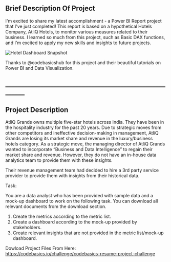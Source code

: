 ## Brief Description Of Project
I'm excited to share my latest accomplishment - a Power BI Report project that I've just completed! This report is based on a hypothetical Hotels Company, AtliQ Hotels, to monitor various measures related to their business.
I learned so much from this project, such as Basic DAX functions, and I'm excited to apply my new skills and insights to future projects.

![Hotel Dashboard Snapshot](https://user-images.githubusercontent.com/94215301/231978650-16460a7c-a5aa-444b-8ea6-e21024f83cca.png)

Thanks to @codebasicshub for this project and their beautiful tutorials on Power BI and Data Visualization.

## ________________________________________________________


## Project Description

AtliQ Grands owns multiple five-star hotels across India. They have been in the hospitality industry for the past 20 years. Due to strategic moves from other competitors and ineffective decision-making in management, AtliQ Grands are losing its market share and revenue in the luxury/business hotels category. As a strategic move, the managing director of AtliQ Grands wanted to incorporate “Business and Data Intelligence” to regain their market share and revenue. However, they do not have an in-house data analytics team to provide them with these insights.

Their revenue management team had decided to hire a 3rd party service provider to provide them with insights from their historical data.

Task:  

You are a data analyst who has been provided with sample data and a mock-up dashboard to work on the following task. You can download all relevant documents from the download section.

1. Create the metrics according to the metric list.
2. Create a dashboard according to the mock-up provided by stakeholders.
3. Create relevant insights that are not provided in the metric list/mock-up dashboard.

Dowload Project Files From Here:
https://codebasics.io/challenge/codebasics-resume-project-challenge
